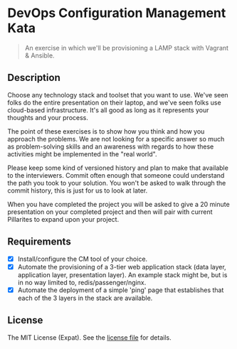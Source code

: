 DevOps Configuration Management Kata
====================================
> An exercise in which we'll be provisioning a LAMP stack with Vagrant & Ansible.

Description
-----------
Choose any technology stack and toolset that you want to use. We've seen folks
do the entire presentation on their laptop, and we've seen folks use cloud-based
infrastructure. It's all good as long as it represents your thoughts and your
process.

The point of these exercises is to show how you think and how you
approach the problems. We are not looking for a specific answer so much as
problem-solving skills and an awareness with regards to how these activities
might be implemented in the "real world".

Please keep some kind of versioned history and plan to make that available to
the interviewers. Commit often enough that someone could understand the path you
took to your solution. You won't be asked to walk through the commit history,
this is just for us to look at later.

When you have completed the project you will be asked to give a 20 minute
presentation on your completed project and then will pair with current
Pillarites to expand upon your project.

Requirements
------------
- [x] Install/configure the CM tool of your choice.
- [x] Automate the provisioning of a 3-tier web application stack (data layer,
      application layer, presentation layer). An example stack might be, but is
      in no way limited to, redis/passenger/nginx.
- [x] Automate the deployment of a simple 'ping' page that establishes that each
      of the 3 layers in the stack are available.

License
-------
The MIT License (Expat). See the [license file](LICENSE) for details.
